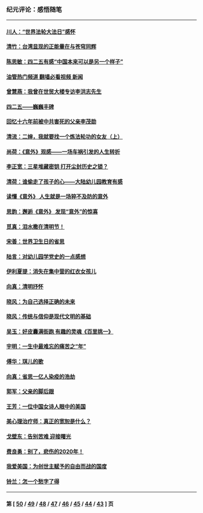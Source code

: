 ### 纪元评论：感悟随笔
---
#### [川人：“世界法轮大法日”感怀](../../pages/nsc1035/n12932771.md?05130330) 
#### [清竹：台湾显现的正能量在与苍穹同辉](../../pages/nsc1035/n12928084.md?05130330) 
#### [陈思敏：四二五有感“中国本来可以是另一个样子”](../../pages/nsc1035/n12902318.md?05130330) 
#### [油管热门频道 翻墙必看视频 新闻](ok?05130330)
#### [曾慧燕：我曾在世贸大楼专访李洪志先生](../../pages/nsc1035/n12898729.md?05130330) 
#### [四二五——巍巍丰碑](../../pages/nsc1035/n12893609.md?05130330) 
#### [回忆十六年前被中共害死的父亲李茂勋](../../pages/nsc1035/n12880270.md?05130330) 
#### [清流：二婶，我就要找一个炼法轮功的女友（上）](../../pages/nsc1035/n12879174.md?05130330) 
#### [尚荷：《意外》观感——一场车祸引发的人生转折](../../pages/nsc1035/n12877867.md?05130330) 
#### [李正宽：三星堆藏密钥 打开尘封历史之锁？](../../pages/nsc1035/n12877650.md?05130330) 
#### [清荷：谁偷走了孩子的心——大陆幼儿园教育有感](../../pages/nsc1035/n12871130.md?05130330) 
#### [读懂《意外》 人生就是一场猝不及防的意外](../../pages/nsc1035/n12869689.md?05130330) 
#### [思韵：邂逅《意外》 发现“意外”的惊喜](../../pages/nsc1035/n12862144.md?05130330) 
#### [觅真：泪水撒在清明节！](../../pages/nsc1035/n12857953.md?05130330) 
#### [宋善：世界卫生日的省思](../../pages/nsc1035/n12855911.md?05130330) 
#### [陆言：对幼儿园学党史的一点感想](../../pages/nsc1035/n12851128.md?05130330) 
#### [伊利夏提：消失在集中营的红衣女孩儿](../../pages/nsc1035/n12848360.md?05130330) 
#### [向真：清明抒怀](../../pages/nsc1035/n12848172.md?05130330) 
#### [晓风：为自己选择正确的未来](../../pages/nsc1035/n12778898.md?05130330) 
#### [晓风：传统与信仰是现代文明的基础](../../pages/nsc1035/n12762161.md?05130330) 
#### [吴玉：好皮囊满街跑 有趣的灵魂《百里挑一》](../../pages/nsc1035/n12760835.md?05130330) 
#### [宇明：一生中最难忘的痛苦之“年”](../../pages/nsc1035/n12757663.md?05130330) 
#### [傅华：琪儿的歌](../../pages/nsc1035/n12746849.md?05130330) 
#### [向真：省思一亿人染疫的浩劫](../../pages/nsc1035/n12714820.md?05130330) 
#### [郭军：父亲的脚后跟](../../pages/nsc1035/n12709210.md?05130330) 
#### [王芳：一位中国女诗人眼中的美国](../../pages/nsc1035/n12701160.md?05130330) 
#### [美心理治疗师：真正的宽恕是什么？](../../pages/nsc1035/n12678354.md?05130330) 
#### [戈壁东：告别苦难 迎接曙光](../../pages/nsc1035/n12661413.md?05130330) 
#### [费良勇：别了，悲伤的2020年！](../../pages/nsc1035/n12661266.md?05130330) 
#### [我爱美国：为创世主赋予的自由而战的国度](../../pages/nsc1035/n12651996.md?05130330) 
#### [铃兰：怎一个愁字了得](../../pages/nsc1035/n12650436.md?05130330) 

---
#### 第 [ [50](./50.md?05130330) / [49](./49.md?05130330) / [48](./48.md?05130330) / [47](./47.md?05130330) / [46](./46.md?05130330) / [45](./45.md?05130330) / [44](./44.md?05130330) / [43](./43.md?05130330) ] 页
